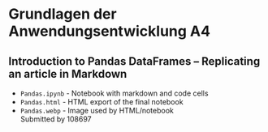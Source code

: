 # Grundlagen der Anwendungsentwicklung A4
## Introduction to Pandas DataFrames – Replicating an article in Markdown
- `Pandas.ipynb` - Notebook with markdown and code cells
- `Pandas.html` - HTML export of the final notebook
- `Pandas.webp` - Image used by HTML/notebook  
Submitted by 108697
